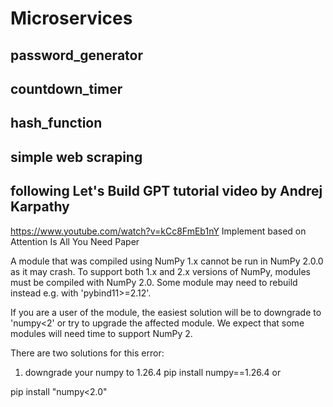 # Microservices
## password_generator
## countdown_timer
## hash_function
## simple web scraping
## following Let's Build GPT tutorial video by Andrej Karpathy
https://www.youtube.com/watch?v=kCc8FmEb1nY
Implement based on Attention Is All You Need Paper

A module that was compiled using NumPy 1.x cannot be run in
NumPy 2.0.0 as it may crash. To support both 1.x and 2.x
versions of NumPy, modules must be compiled with NumPy 2.0.
Some module may need to rebuild instead e.g. with 'pybind11>=2.12'.

If you are a user of the module, the easiest solution will be to
downgrade to 'numpy<2' or try to upgrade the affected module.
We expect that some modules will need time to support NumPy 2.

There are two solutions for this error:

1. downgrade your numpy to 1.26.4
pip install numpy==1.26.4
or

pip install "numpy<2.0" 